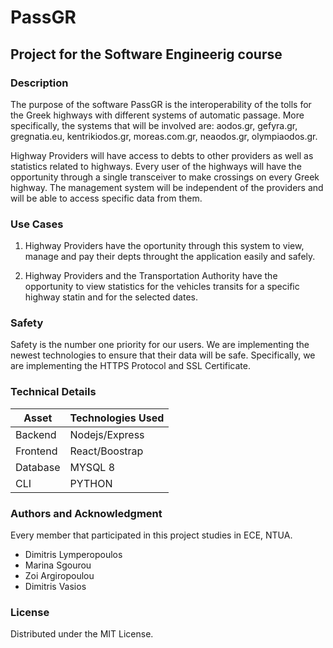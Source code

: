 # PassGR

## Project for the Software Engineerig course

### Description

The purpose of the software PassGR is the interoperability of the tolls for the Greek highways with different systems of automatic passage. More specifically, the systems that will be involved are: aodos.gr, gefyra.gr, gregnatia.eu, kentrikiodos.gr, moreas.com.gr, neaodos.gr, olympiaodos.gr.

Highway Providers will have access to debts to other providers as well as statistics related to highways. Every user of the highways will have the opportunity through a single transceiver to make crossings on every Greek highway. The management system will be independent of the providers and will be able to access specific data from them.

### Use Cases

1) Highway Providers have the oportunity through this system to view, manage and pay their depts throught the application easily and safely.

2) Highway Providers and the Transportation Authority have the opportunity to view statistics for the vehicles transits for a specific highway statin and for the selected dates. 

### Safety

Safety is the number one priority for our users. We are implementing the newest technologies to ensure that their data will be safe. Specifically, we are implementing the HTTPS Protocol and SSL Certificate.


### Technical Details
| Asset | Technologies Used |
| ----- | ----------- |
| Backend | Nodejs/Express |
| Frontend | React/Boostrap | 
| Database | MYSQL 8 |
| CLI | PYTHON |

### Authors and Acknowledgment

Every member that participated in this project studies in ECE, NTUA. 

- Dimitris Lymperopoulos
- Marina Sgourou
- Zoi Argiropoulou
- Dimitris Vasios

### License

Distributed under the MIT License. 


